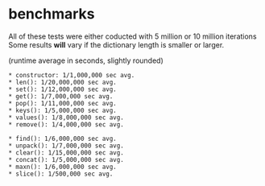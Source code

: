# benchmarks
	
All of these tests were either coducted with 5 million or 10 million iterations
Some results **will** vary if the dictionary length is smaller or larger.
	
(runtime average in seconds, slightly rounded)
	
	* constructor: 1/1,000,000 sec avg.
	* len(): 1/20,000,000 sec avg.
	* set(): 1/12,000,000 sec avg.
	* get(): 1/7,000,000 sec avg.
	* pop(): 1/11,000,000 sec avg.
	* keys(): 1/5,000,000 sec avg.
	* values(): 1/8,000,000 sec avg.
	* remove(): 1/4,000,000 sec avg.
	
	* find(): 1/6,000,000 sec avg.
	* unpack(): 1/7,000,000 sec avg.
	* clear(): 1/15,000,000 sec avg.
	* concat(): 1/5,000,000 sec avg.
	* maxn(): 1/6,000,000 sec avg.
	* slice(): 1/500,000 sec avg.
